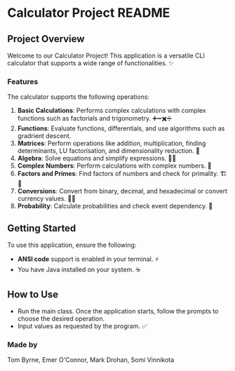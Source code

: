 # Calculator Project README

## Project Overview
Welcome to our Calculator Project! This application is a versatile CLI calculator that supports a wide range of functionalities. ✨

### Features
The calculator supports the following operations:

1. **Basic Calculations**: Performs complex calculations with complex functions such as factorials and trigonometry. ➕➖✖️➗
2. **Functions**: Evaluate functions, differentials, and use algorithms such as gradrient descent.
3. **Matrices**: Perform operations like addition, multiplication, finding determinants, LU factorisation, and dimensionality reduction. 🧮
4. **Algebra**: Solve equations and simplify expressions. 🧑‍🏫
5. **Complex Numbers**: Perform calculations with complex numbers. 🔢
6. **Factors and Primes**: Find factors of numbers and check for primality. 🏗🔎
7. **Conversions**: Convert from binary, decimal, and hexadecimal or convert currency values. 💾💵
8. **Probability**: Calculate probabilities and check event dependency. 🎲

## Getting Started
To use this application, ensure the following:

- **ANSI code** support is enabled in your terminal. ⚡
- You have Java installed on your system. ☕

## How to Use
- Run the main class. Once the application starts, follow the prompts to choose the desired operation.
- Input values as requested by the program. ✅


### Made by
Tom Byrne, Emer O'Connor, Mark Drohan, Somi Vinnikota
